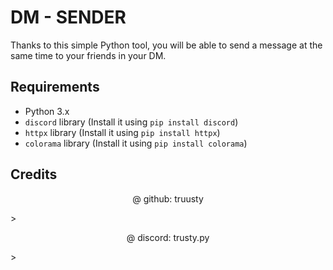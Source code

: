 # DM - SENDER

Thanks to this simple Python tool, you will be able to send a message at the same time to your friends in your DM.

## Requirements
- Python 3.x
- `discord` library (Install it using `pip install discord`)
- `httpx` library (Install it using `pip install httpx`)
- `colorama` library (Install it using `pip install colorama`)

## Credits

<p align="center"> @ github: truusty </p>>
<p align="center"> @ discord: trusty.py </p>>

